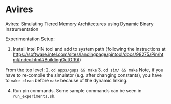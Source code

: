 # Avires
Avires: Simulating Tiered Memory Architectures
using Dynamic Binary Instrumentation

Experimentation Setup:
1. Install Intel PIN tool and add to system path (following the instructions at https://software.intel.com/sites/landingpage/pintool/docs/98275/Pin/html/index.html#BuildingOutOfKit)

From the top level:
2. `cd apps/gups && make` 
3. `cd sim/ && make`
Note, if you have to re-compile the simulator (e.g. after changing constants), you have to `make clean` before `make` because of the dynamic linking.

4. Run pin commands. Some sample commands can be seen in `run_experiments.sh`.
